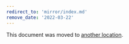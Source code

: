 ```yaml
---
redirect_to: 'mirror/index.md'
remove_date: '2022-03-22'
---
```


This document was moved to [another location](mirror/index.md).

<!-- This redirect file can be deleted after <2022-03-22>. -->
<!-- Before deletion, see: https://docs.gitlab.com/ee/development/documentation/#move-or-rename-a-page -->